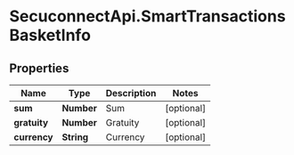 # SecuconnectApi.SmartTransactionsBasketInfo

## Properties
Name | Type | Description | Notes
------------ | ------------- | ------------- | -------------
**sum** | **Number** | Sum | [optional] 
**gratuity** | **Number** | Gratuity | [optional] 
**currency** | **String** | Currency | [optional] 


